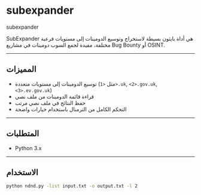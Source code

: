 # subexpander
subexpander

SubExpander هي أداة بايثون بسيطة لاستخراج وتوسيع الدومينات إلى مستويات فرعية مختلفة، مفيدة لجمع السوب دومينات في مشاريع Bug Bounty أو OSINT.

---

## المميزات
- توسيع الدومينات إلى مستويات متعددة (مثل `<1>.uk`, `<2>.gov.uk`, `<3>.ev.gov.uk`)
- قراءة قائمة الدومينات من ملف نصي
- حفظ النتائج في ملف نصي مرتب
- التحكم الكامل من الترمنال باستخدام خيارات واضحة

---

## المتطلبات
- Python 3.x

---

## الاستخدام

```bash
python ndnd.py -list input.txt -o output.txt -l 2
